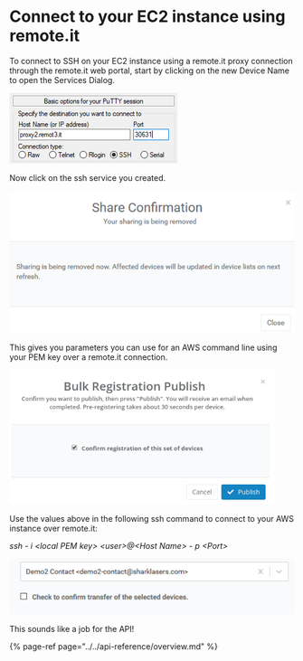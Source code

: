 # Connect to your EC2 instance using remote.it

To connect to SSH on your EC2 instance using a remote.it proxy connection through the remote.it web portal, start by clicking on the new Device Name to open the Services Dialog.

![](../../.gitbook/assets/image%20%2818%29.png)

Now click on the ssh service you created.

![](../../.gitbook/assets/image%20%28276%29.png)

This gives you parameters you can use for an AWS command line using your PEM key over a remote.it connection.

![](../../.gitbook/assets/image%20%28196%29.png)

Use the values above in the following ssh command to connect to your AWS instance over remote.it:

_ssh - i &lt;local PEM key&gt; &lt;user&gt;@&lt;Host Name&gt; - p &lt;Port&gt;_

![](../../.gitbook/assets/image%20%28383%29.png)

This sounds like a job for the API!

{% page-ref page="../../api-reference/overview.md" %}

